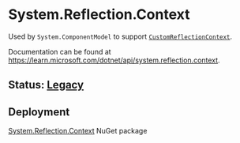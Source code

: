 # System.Reflection.Context
Used by `System.ComponentModel` to support [`CustomReflectionContext`](https://learn.microsoft.com/dotnet/api/system.reflection.context.customreflectioncontext).

Documentation can be found at https://learn.microsoft.com/dotnet/api/system.reflection.context.

## Status: [Legacy](../../libraries/README.md#development-statuses)

## Deployment
[System.Reflection.Context](https://www.nuget.org/packages/System.Reflection.Context) NuGet package
